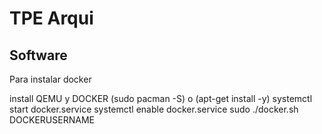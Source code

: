 # TPE Arqui

## Software

Para instalar docker

install QEMU y DOCKER (sudo pacman -S) o (apt-get install -y)
systemctl start docker.service
systemctl enable docker.service
sudo ./docker.sh DOCKERUSERNAME
